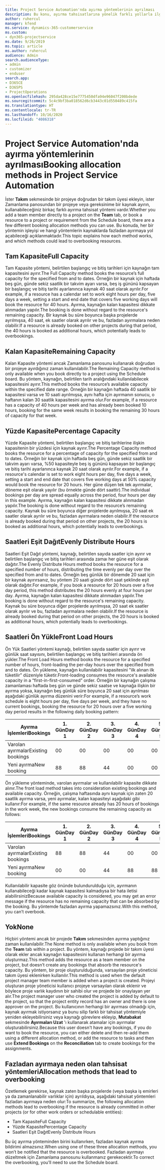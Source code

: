 ```yaml
---
title: Project Service Automation'nda ayırma yöntemlerinin ayrılması
description: Bu konu, ayırma tahsisatlarına yönelik farklı yollarla ilgili bilgi sağlar.
author: ruhercul
manager: kfend
ms.service: dynamics-365-customerservice
ms.custom:
- dyn365-projectservice
ms.date: 9/26/2019
ms.topic: article
ms.author: ruhercul
audience: Admin
search.audienceType:
- admin
- customizer
- enduser
search.app:
- D365CE
- D365PS
- ProjectOperations
ms.openlocfilehash: 295da428ce15e7775450dfa94e96047f200bdede
ms.sourcegitcommit: 5c4c9bf3ba018562d6cb3443c01d550489c415fa
ms.translationtype: HT
ms.contentlocale: tr-TR
ms.lasthandoff: 10/16/2020
ms.locfileid: "4086318"
---
```

# <a name="booking-allocation-methods-in-project-service-automation"></a><span data-ttu-id="3ab18-103">Project Service Automation'nda ayırma yöntemlerinin ayrılması</span><span class="sxs-lookup"><span data-stu-id="3ab18-103">Booking allocation methods in Project Service Automation</span></span>

<span data-ttu-id="3ab18-104">İster **Takım** sekmesinde bir projeye doğrudan bir takım üyesi ekleyin, ister Zamanlama panosundan bir projeye veya gereksinime bir kaynak ayırın, kullanabileceğiniz birkaç farklı ayırma tahsisat yöntemi vardır.</span><span class="sxs-lookup"><span data-stu-id="3ab18-104">Whether you add a team member directly to a project on the **Team** tab, or book a resource to a project or requirement from the Schedule board, there are a few different booking allocation methods you can use.</span></span> <span data-ttu-id="3ab18-105">Bu konuda, her bir yöntemin işleyişi ve hangi yöntemlerin kaynaklarda fazladan ayırmaya yol açabileceği açıklanmaktadır.</span><span class="sxs-lookup"><span data-stu-id="3ab18-105">This topic explains how each method works, and which methods could lead to overbooking resources.</span></span>

## <a name="full-capacity"></a><span data-ttu-id="3ab18-106">Tam Kapasite</span><span class="sxs-lookup"><span data-stu-id="3ab18-106">Full Capacity</span></span> 
<span data-ttu-id="3ab18-107">Tam Kapasite yöntemi, belirtilen başlangıç ve bitiş tarihleri için kaynağın tam kapasitesini ayırır.</span><span class="sxs-lookup"><span data-stu-id="3ab18-107">The Full Capacity method books the resource’s full capacity for the specified from and to dates.</span></span> <span data-ttu-id="3ab18-108">Örneğin bir kaynak için haftada beş gün, günde sekiz saatlik bir takvim ayarı varsa, beş iş gününü kapsayan bir başlangıç ve bitiş tarihi ayarlanınca kaynak 40 saat olarak ayrılır.</span><span class="sxs-lookup"><span data-stu-id="3ab18-108">For example, if a resource has a calendar set to work eight hours per day, five days a week, setting a start and end date that covers five working days will book the resource for 40 hours.</span></span> <span data-ttu-id="3ab18-109">Ayırma, kaynağın kalan kapasitesi dikkate alınmadan yapılır.</span><span class="sxs-lookup"><span data-stu-id="3ab18-109">The booking is done without regard to the resource's remaining capacity.</span></span> <span data-ttu-id="3ab18-110">Bir kaynak bu süre boyunca başka projelerde ayrılmışsa, 40 saat, ek saatler olarak ayrılır ve bu, fazladan ayırmalara neden olabilir.</span><span class="sxs-lookup"><span data-stu-id="3ab18-110">If a resource is already booked on other projects during that period, the 40 hours is booked as additional hours, which potentially leads to overbookings.</span></span>

## <a name="remaining-capacity"></a><span data-ttu-id="3ab18-111">Kalan Kapasite</span><span class="sxs-lookup"><span data-stu-id="3ab18-111">Remaining Capacity</span></span>
<span data-ttu-id="3ab18-112">Kalan Kapasite yöntemi ancak Zamanlama panosunu kullanarak doğrudan bir projeye ayırdığınız zaman kullanılabilir.</span><span class="sxs-lookup"><span data-stu-id="3ab18-112">The Remaining Capacity method is only available when you book directly to a project using the Schedule board.</span></span> <span data-ttu-id="3ab18-113">Bu yöntem, kaynağın, belirtilen tarih aralığındaki kullanılabilecek kapasitesini ayırır.</span><span class="sxs-lookup"><span data-stu-id="3ab18-113">This method books the resource’s available capacity within the specified date range.</span></span> <span data-ttu-id="3ab18-114">Örneğin bir kaynağın haftada 40 saatlik bir kapasitesi varsa ve 10 saati ayrılmışsa, aynı hafta için ayırmanın sonucu, o haftanın kalan 30 saatlik kapasitesini ayırma olur.</span><span class="sxs-lookup"><span data-stu-id="3ab18-114">For example, if a resource has a capacity of 40 hours per week and has already been booked 10 hours, booking for the same week results in booking the remaining 30 hours of capacity for that week.</span></span>

## <a name="percentage-capacity"></a><span data-ttu-id="3ab18-115">Yüzde Kapasite</span><span class="sxs-lookup"><span data-stu-id="3ab18-115">Percentage Capacity</span></span>
<span data-ttu-id="3ab18-116">Yüzde Kapasite yöntemi, belirtilen başlangıç ve bitiş tarihlerine ilişkin kapasitenin bir yüzdesi için kaynak ayırır.</span><span class="sxs-lookup"><span data-stu-id="3ab18-116">The Percentage Capacity method books the resource for a percentage of capacity for the specified from and to dates.</span></span> <span data-ttu-id="3ab18-117">Örneğin bir kaynak için haftada beş gün, günde sekiz saatlik bir takvim ayarı varsa, %50 kapasiteyle beş iş gününü kapsayan bir başlangıç ve bitiş tarihi ayarlanınca kaynak 20 saat olarak ayrılır.</span><span class="sxs-lookup"><span data-stu-id="3ab18-117">For example, if a resource's calendar is set to work eight hours per day, five days a week, setting a start and end date that covers five working days at 50% capacity would book the resource for 20 hours.</span></span> <span data-ttu-id="3ab18-118">Her güne düşen tek tek ayırmalar, döneme eşit olarak yayılır (bu örnekte günde dört saattir).</span><span class="sxs-lookup"><span data-stu-id="3ab18-118">The individual bookings per day are spread equally across the period, four hours per day in this example.</span></span> <span data-ttu-id="3ab18-119">Ayırma, kaynağın kalan kapasitesi dikkate alınmadan yapılır.</span><span class="sxs-lookup"><span data-stu-id="3ab18-119">The booking is done without regard to the resource’s remaining capacity.</span></span> <span data-ttu-id="3ab18-120">Kaynak bu süre boyunca diğer projelerde ayrılmışsa, 20 saat ek saatler olarak ayrılır ve bu, fazladan ayırmalara neden olabilir.</span><span class="sxs-lookup"><span data-stu-id="3ab18-120">If the resource is already booked during that period on other projects, the 20 hours is booked as additional hours, which potentially leads to overbookings.</span></span>

## <a name="evenly-distribute-hours"></a><span data-ttu-id="3ab18-121">Saatleri Eşit Dağıt</span><span class="sxs-lookup"><span data-stu-id="3ab18-121">Evenly Distribute Hours</span></span>
<span data-ttu-id="3ab18-122">Saatleri Eşit Dağıt yöntemi, kaynağı, belirtilen sayıda saatler için ayırır ve belirtilen başlangıç ve bitiş tarihleri arasında zamaı her güne eşit olarak dağıtır.</span><span class="sxs-lookup"><span data-stu-id="3ab18-122">The Evenly Distribute Hours method books the resource for a specified number of hours, distributing the time evenly per day over the specified from and to dates.</span></span> <span data-ttu-id="3ab18-123">Örneğin beş günlük bir dönemde 20 saat için bir kaynak ayırırsanız, bu yöntem 20 saati günde dört saat şeklinde eşit olarak dağıtır.</span><span class="sxs-lookup"><span data-stu-id="3ab18-123">For example, if you book a resource for 20 hours over a five day period, this method distributes the 20 hours evenly at four hours per day.</span></span> <span data-ttu-id="3ab18-124">Ayırma, kaynağın kalan kapasitesi dikkate alınmadan yapılır.</span><span class="sxs-lookup"><span data-stu-id="3ab18-124">The booking is done without regard to the resource's remaining capacity.</span></span> <span data-ttu-id="3ab18-125">Kaynak bu süre boyunca diğer projelerde ayrılmışsa, 20 saat ek saatler olarak ayrılır ve bu, fazladan ayırmalara neden olabilir.</span><span class="sxs-lookup"><span data-stu-id="3ab18-125">If the resource is already booked during that period on other projects, the 20 hours is booked as additional hours, which potentially leads to overbookings.</span></span>

## <a name="front-load-hours"></a><span data-ttu-id="3ab18-126">Saatleri Ön Yükle</span><span class="sxs-lookup"><span data-stu-id="3ab18-126">Front Load Hours</span></span>
<span data-ttu-id="3ab18-127">Ön Yük Saatleri yöntemi kaynağı, belirtilen sayıda saatler için ayırır ve günlük saat sayısını, belirtilen başlangıç ve bitiş tarihleri arasında ön yükler.</span><span class="sxs-lookup"><span data-stu-id="3ab18-127">The Front Load Hours method books the resource for a specified number of hours, front-loading the per-day hours over the specified from and to dates.</span></span> <span data-ttu-id="3ab18-128">Ön yükleme, kaynağın kullanılabilir kapasitesini "ilk alınan ilk tüketilir" düzeniyle tüketir.</span><span class="sxs-lookup"><span data-stu-id="3ab18-128">Front-loading consumes the resource's available capacity in a “first-in-first-consumed” order.</span></span> <span data-ttu-id="3ab18-129">Örneğin bir kaynağın çalışma zamanlaması haftada beş gün ve günde sekiz saatse ve kaynağa ilişkin bir ayırma yoksa, kaynağın beş günlük süre boyunca 20 saat için ayrılması aşağıdaki günlük ayırma düzenini verir:</span><span class="sxs-lookup"><span data-stu-id="3ab18-129">For example, if a resource’s work schedule is eight hours per day, five days per week, and they have no current bookings, booking the resource for 20 hours over a five working day period results in the following daily booking pattern:</span></span> 

|         <span data-ttu-id="3ab18-130">Ayırma İşlemleri</span><span class="sxs-lookup"><span data-stu-id="3ab18-130">Bookings</span></span>          |    <span data-ttu-id="3ab18-131">1. Gün</span><span class="sxs-lookup"><span data-stu-id="3ab18-131">Day 1</span></span>    |    <span data-ttu-id="3ab18-132">2. Gün</span><span class="sxs-lookup"><span data-stu-id="3ab18-132">Day 2</span></span>    |    <span data-ttu-id="3ab18-133">3. Gün</span><span class="sxs-lookup"><span data-stu-id="3ab18-133">Day 3</span></span>    |    <span data-ttu-id="3ab18-134">4. Gün</span><span class="sxs-lookup"><span data-stu-id="3ab18-134">Day 4</span></span>    |    <span data-ttu-id="3ab18-135">5. Gün</span><span class="sxs-lookup"><span data-stu-id="3ab18-135">Day 5</span></span>    |    <span data-ttu-id="3ab18-136">Toplam</span><span class="sxs-lookup"><span data-stu-id="3ab18-136">Total</span></span>    |
|---------------------------|-------------|-------------|-------------|-------------|-------------|-------------|
|    <span data-ttu-id="3ab18-137">Varolan ayırmalar</span><span class="sxs-lookup"><span data-stu-id="3ab18-137">Existing   bookings</span></span>    |    <span data-ttu-id="3ab18-138">0</span><span class="sxs-lookup"><span data-stu-id="3ab18-138">0</span></span>        |    <span data-ttu-id="3ab18-139">0</span><span class="sxs-lookup"><span data-stu-id="3ab18-139">0</span></span>        |    <span data-ttu-id="3ab18-140">0</span><span class="sxs-lookup"><span data-stu-id="3ab18-140">0</span></span>        |    <span data-ttu-id="3ab18-141">0</span><span class="sxs-lookup"><span data-stu-id="3ab18-141">0</span></span>        |    <span data-ttu-id="3ab18-142">0</span><span class="sxs-lookup"><span data-stu-id="3ab18-142">0</span></span>        |    <span data-ttu-id="3ab18-143">0</span><span class="sxs-lookup"><span data-stu-id="3ab18-143">0</span></span>        |
|    <span data-ttu-id="3ab18-144">Yeni ayırma</span><span class="sxs-lookup"><span data-stu-id="3ab18-144">New   booking</span></span>          |    <span data-ttu-id="3ab18-145">8</span><span class="sxs-lookup"><span data-stu-id="3ab18-145">8</span></span>        |    <span data-ttu-id="3ab18-146">8</span><span class="sxs-lookup"><span data-stu-id="3ab18-146">8</span></span>        |    <span data-ttu-id="3ab18-147">4</span><span class="sxs-lookup"><span data-stu-id="3ab18-147">4</span></span>        |    <span data-ttu-id="3ab18-148">0</span><span class="sxs-lookup"><span data-stu-id="3ab18-148">0</span></span>        |    <span data-ttu-id="3ab18-149">0</span><span class="sxs-lookup"><span data-stu-id="3ab18-149">0</span></span>        |    <span data-ttu-id="3ab18-150">20</span><span class="sxs-lookup"><span data-stu-id="3ab18-150">20</span></span>       |

<span data-ttu-id="3ab18-151">Ön yükleme yönteminde, varolan ayırmalar ve kullanılabilir kapasite dikkate alınır.</span><span class="sxs-lookup"><span data-stu-id="3ab18-151">The front load method takes into consideration existing bookings and available capacity.</span></span> <span data-ttu-id="3ab18-152">Örneğin, çalışma haftasında aynı kaynak için zaten 20 saatlik ayırma varsa, yeni ayırmalar, kalan kapasiteyi aşağıdaki gibi kullanır:</span><span class="sxs-lookup"><span data-stu-id="3ab18-152">For example, if the same resource already has 20 hours of bookings in the work week, the new bookings consume the remaining capacity as follows:</span></span>

|   <span data-ttu-id="3ab18-153">Ayırma İşlemleri</span><span class="sxs-lookup"><span data-stu-id="3ab18-153">Bookings</span></span>          | <span data-ttu-id="3ab18-154">1. Gün</span><span class="sxs-lookup"><span data-stu-id="3ab18-154">Day 1</span></span> | <span data-ttu-id="3ab18-155">2. Gün</span><span class="sxs-lookup"><span data-stu-id="3ab18-155">Day 2</span></span> | <span data-ttu-id="3ab18-156">3. Gün</span><span class="sxs-lookup"><span data-stu-id="3ab18-156">Day 3</span></span> | <span data-ttu-id="3ab18-157">4. Gün</span><span class="sxs-lookup"><span data-stu-id="3ab18-157">Day 4</span></span> | <span data-ttu-id="3ab18-158">5. Gün</span><span class="sxs-lookup"><span data-stu-id="3ab18-158">Day 5</span></span> | <span data-ttu-id="3ab18-159">Toplam</span><span class="sxs-lookup"><span data-stu-id="3ab18-159">Total</span></span> |
|---------------------|-------|-------|-------|-------|-------|-------|
| <span data-ttu-id="3ab18-160">Varolan ayırmalar</span><span class="sxs-lookup"><span data-stu-id="3ab18-160">Existing   bookings</span></span> | <span data-ttu-id="3ab18-161">8</span><span class="sxs-lookup"><span data-stu-id="3ab18-161">8</span></span>     | <span data-ttu-id="3ab18-162">8</span><span class="sxs-lookup"><span data-stu-id="3ab18-162">8</span></span>     | <span data-ttu-id="3ab18-163">4</span><span class="sxs-lookup"><span data-stu-id="3ab18-163">4</span></span>     | <span data-ttu-id="3ab18-164">0</span><span class="sxs-lookup"><span data-stu-id="3ab18-164">0</span></span>     | <span data-ttu-id="3ab18-165">0</span><span class="sxs-lookup"><span data-stu-id="3ab18-165">0</span></span>     | <span data-ttu-id="3ab18-166">20</span><span class="sxs-lookup"><span data-stu-id="3ab18-166">20</span></span>    |
| <span data-ttu-id="3ab18-167">Yeni ayırma</span><span class="sxs-lookup"><span data-stu-id="3ab18-167">New   booking</span></span>       | <span data-ttu-id="3ab18-168">0</span><span class="sxs-lookup"><span data-stu-id="3ab18-168">0</span></span>     | <span data-ttu-id="3ab18-169">0</span><span class="sxs-lookup"><span data-stu-id="3ab18-169">0</span></span>     | <span data-ttu-id="3ab18-170">4</span><span class="sxs-lookup"><span data-stu-id="3ab18-170">4</span></span>     | <span data-ttu-id="3ab18-171">8</span><span class="sxs-lookup"><span data-stu-id="3ab18-171">8</span></span>     | <span data-ttu-id="3ab18-172">8</span><span class="sxs-lookup"><span data-stu-id="3ab18-172">8</span></span>     | <span data-ttu-id="3ab18-173">20</span><span class="sxs-lookup"><span data-stu-id="3ab18-173">20</span></span>    |

<span data-ttu-id="3ab18-174">Kullanılabilir kapasite göz önünde bulundurulduğu için, ayırmanın kullanabileceği kadar kaynak kapasitesi kalmadıysa bir hata iletisi alabilirsiniz</span><span class="sxs-lookup"><span data-stu-id="3ab18-174">Because available capacity is considered, you may get an error message if the resource has no remaining capacity that can be absorbed by the booking.</span></span> <span data-ttu-id="3ab18-175">Bu yöntemde fazladan ayırma yapamazsınız.</span><span class="sxs-lookup"><span data-stu-id="3ab18-175">With this method, you can’t overbook.</span></span>

## <a name="none"></a><span data-ttu-id="3ab18-176">Yok</span><span class="sxs-lookup"><span data-stu-id="3ab18-176">None</span></span>
<span data-ttu-id="3ab18-177">Hiçbiri yöntemi ancak bir projede **Takım** sekmesinden ayırma yaptığınız zaman kullanılabilir.</span><span class="sxs-lookup"><span data-stu-id="3ab18-177">The None method is only available when you book from the **Team** tab within a project.</span></span> <span data-ttu-id="3ab18-178">Bu yöntem, kaynağı projede bir takım üyesi olarak ekler ancak kaynağın kapasitesini kullanan herhangi bir ayırma oluşturmaz.</span><span class="sxs-lookup"><span data-stu-id="3ab18-178">This method adds the resource as a team member on the project, but doesn’t create any bookings that absorb the resource's capacity.</span></span> <span data-ttu-id="3ab18-179">Bu yöntem, bir proje oluşturulduğunda, varsayılan proje yöneticisi takım üyesi eklenirken kullanılır.</span><span class="sxs-lookup"><span data-stu-id="3ab18-179">This method is used when the default project manager team member is added when a project is created.</span></span> <span data-ttu-id="3ab18-180">Projeyi oluşturan proje yöneticisi kullanıcı projeye varsayılan olarak eklenir ve böylece proje varlık kaydının bir sahibi olur ve projede bir onaylayan yer alır.</span><span class="sxs-lookup"><span data-stu-id="3ab18-180">The project manager user who created the project is added by default to the project, so that the project entity record has an owner and there is one approver on the project.</span></span> <span data-ttu-id="3ab18-181">Bu kullanıcının herhangi bir ayırması olmadığı için, kaynak ayırmak istiyorsanız ya bunu silip farklı bir tahsisat yöntemiyle yeniden ekleyebilirsiniz veya kaynağı görevlere ekleyip, **Mutabakat** sekmesinde **Ayırmaları Uzat** 'ı kullanarak atamalar için ayırmalar oluşturabilirsiniz.</span><span class="sxs-lookup"><span data-stu-id="3ab18-181">Because this user doesn't have any bookings, if you do want to book the resource, you can either delete and then re-add them using a different allocation method, or add the resource to tasks and then use **Extend Bookings** on the **Reconciliation** tab to create bookings for the assignments.</span></span>

## <a name="allocation-methods-that-lead-to-overbooking"></a><span data-ttu-id="3ab18-182">Fazladan ayırmaya neden olan tahsisat yöntemleri</span><span class="sxs-lookup"><span data-stu-id="3ab18-182">Allocation methods that lead to overbooking</span></span>
<span data-ttu-id="3ab18-183">Özetlemek gerekirse, kaynak zaten başka projelerde (veya başka iş emirleri ya da zamanlanabilir varlıklar için) ayrıldıysa, aşağıdaki tahsisat yöntemleri fazladan ayırmaya neden olur:</span><span class="sxs-lookup"><span data-stu-id="3ab18-183">To summarize, the following allocation methods lead to overbooking if the resource is already committed in other projects (or for other work orders or schedulable entities):</span></span>

- <span data-ttu-id="3ab18-184">Tam Kapasite</span><span class="sxs-lookup"><span data-stu-id="3ab18-184">Full Capacity</span></span>
- <span data-ttu-id="3ab18-185">Yüzde Kapasite</span><span class="sxs-lookup"><span data-stu-id="3ab18-185">Percentage Capacity</span></span>
- <span data-ttu-id="3ab18-186">Saatleri Eşit Dağıt</span><span class="sxs-lookup"><span data-stu-id="3ab18-186">Evenly Distribute Hours</span></span>

<span data-ttu-id="3ab18-187">Bu üç ayırma yönteminden birini kullanırken, fazladan kaynak ayırma bildirimi almazsınız.</span><span class="sxs-lookup"><span data-stu-id="3ab18-187">When using one of these three allocation methods, you won’t be notified that the resource is overbooked.</span></span> <span data-ttu-id="3ab18-188">Fazladan ayırmayı düzeltmek için Zamanlama panosunu kullanmanız gerekecektir.</span><span class="sxs-lookup"><span data-stu-id="3ab18-188">To correct the overbooking, you’ll need to use the Schedule board.</span></span>
